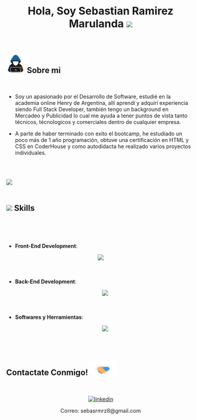 
<h1 align="center"><b>Hola, Soy Sebastian Ramirez Marulanda </b><img src="https://media.giphy.com/media/hvRJCLFzcasrR4ia7z/giphy.gif" width="35"></h1>



<br>



	
## <picture><img src = "https://github.com/0xAbdulKhalid/0xAbdulKhalid/raw/main/assets/mdImages/about_me.gif" width = 50px></picture> **Sobre mi**


<br>

- Soy un apasionado por el Desarrollo de Software, estudié en la academia online Henry de Argentina, allí aprendí y adquirí experiencia siendo Full Stack Developer, también tengo un background en Mercadeo y Publicidad lo cual me ayuda a tener puntos de vista tanto técnicos, técnologicos y comerciales dentro de cualquier empresa. 

- A parte de haber terminado con exito el bootcamp, he estudiado un poco más de 1 año programación, obtuve una certificación en HTML y CSS en CoderHouse y como autodidacta he realizado varios proyectos individuales.

<br><br>

<img src="https://user-images.githubusercontent.com/73097560/115834477-dbab4500-a447-11eb-908a-139a6edaec5c.gif"><br><br>

## <img src="https://media2.giphy.com/media/QssGEmpkyEOhBCb7e1/giphy.gif?cid=ecf05e47a0n3gi1bfqntqmob8g9aid1oyj2wr3ds3mg700bl&rid=giphy.gif" width ="25"><b> Skills</b>
<br>

<p align="center">


<br>   
    
- **Front-End Development**:

<p align="center">
  <a href="https://skillicons.dev">
    <img src="https://skillicons.dev/icons?i=bootstrap,css,html,js,react,redux&perline=14" />
  </a>
</p>

<br>

- **Back-End Development**:

   <p align="center">
  <a href="https://skillicons.dev">
    <img src="https://skillicons.dev/icons?i=express,sequelize,postgresql,nodejs&perline=14" />
  </a>
</p>
    
<br>

- **Softwares y Herramientas**:

    <p align="center">
  <a href="https://skillicons.dev">
    <img src="https://skillicons.dev/icons?i=git,discord,github,postman,vscode&perline=14" />
  </a>
</p>

<br>

<br>

## <b> Contactate Conmigo!</b><img src="https://github.com/0xAbdulKhalid/0xAbdulKhalid/raw/main/assets/mdImages/handshake.gif" width ="80">
<br>
<p align="center">
<a href="https://www.linkedin.com/in/sebastian-ramirez-marulanda/" target="blank"><img align="center" src="https://user-images.githubusercontent.com/88904952/234979284-68c11d7f-1acc-4f0c-ac78-044e1037d7b0.png" alt="linkedin" height="50" width="50" /></a>
  
</p>
<p align="center">
Correo: sebasrmrz8@gmail.com
</p>

